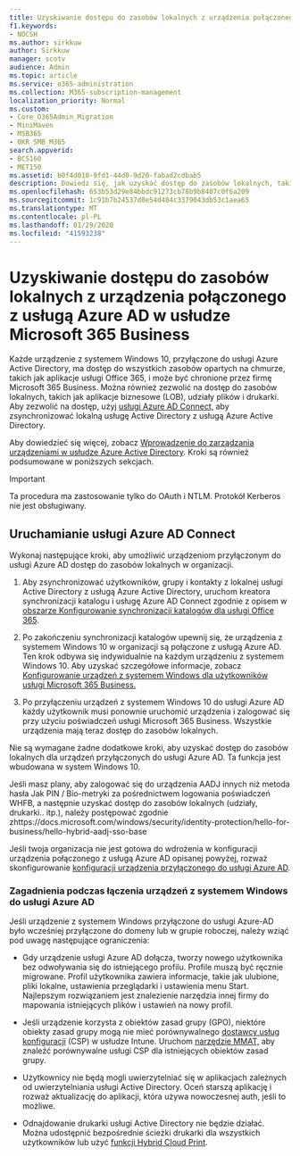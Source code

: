 ```yaml
---
title: Uzyskiwanie dostępu do zasobów lokalnych z urządzenia połączonego z usługą Azure AD w usłudze Microsoft 365 Business
f1.keywords:
- NOCSH
ms.author: sirkkuw
author: Sirkkuw
manager: scotv
audience: Admin
ms.topic: article
ms.service: o365-administration
ms.collection: M365-subscription-management
localization_priority: Normal
ms.custom:
- Core_O365Admin_Migration
- MiniMaven
- MSB365
- OKR_SMB_M365
search.appverid:
- BCS160
- MET150
ms.assetid: b0f4d010-9fd1-44d0-9d20-fabad2cdbab5
description: Dowiedz się, jak uzyskać dostęp do zasobów lokalnych, takich jak aplikacje biznesowe, udziały plików i drukarki z usługi Azure Active Directory przyłączonej do urządzenia z systemem Windows 10.
ms.openlocfilehash: 653b53d29e84bbdc91273cb78b9b8407c0f6a209
ms.sourcegitcommit: 1c91b7b24537d0e54d484c3379043db53c1aea65
ms.translationtype: MT
ms.contentlocale: pl-PL
ms.lasthandoff: 01/29/2020
ms.locfileid: "41593238"
---
```

# <a name="access-on-premises-resources-from-an-azure-ad-joined-device-in-microsoft-365-business"></a>Uzyskiwanie dostępu do zasobów lokalnych z urządzenia połączonego z usługą Azure AD w usłudze Microsoft 365 Business

Każde urządzenie z systemem Windows 10, przyłączone do usługi Azure Active Directory, ma dostęp do wszystkich zasobów opartych na chmurze, takich jak aplikacje usługi Office 365, i może być chronione przez firmę Microsoft 365 Business. Można również zezwolić na dostęp do zasobów lokalnych, takich jak aplikacje biznesowe (LOB), udziały plików i drukarki. Aby zezwolić na dostęp, użyj [usługi Azure AD Connect,](https://docs.microsoft.com/azure/active-directory/connect/active-directory-aadconnect) aby zsynchronizować lokalną usługę Active Directory z usługą Azure Active Directory. 

Aby dowiedzieć się więcej, zobacz [Wprowadzenie do zarządzania urządzeniami w usłudze Azure Active Directory](https://docs.microsoft.com/azure/active-directory/device-management-introduction).
Kroki są również podsumowane w poniższych sekcjach.

> [!IMPORTANT]
> Ta procedura ma zastosowanie tylko do OAuth i NTLM. Protokół Kerberos nie jest obsługiwany.
 
## <a name="run-azure-ad-connect"></a>Uruchamianie usługi Azure AD Connect

Wykonaj następujące kroki, aby umożliwić urządzeniom przyłączonym do usługi Azure AD dostęp do zasobów lokalnych w organizacji.
  
1. Aby zsynchronizować użytkowników, grupy i kontakty z lokalnej usługi Active Directory z usługą Azure Active Directory, uruchom kreatora synchronizacji katalogu i usługę Azure AD Connect zgodnie z opisem w [obszarze Konfigurowanie synchronizacji katalogów dla usługi Office 365](https://support.office.com/article/1b3b5318-6977-42ed-b5c7-96fa74b08846).
    
2. Po zakończeniu synchronizacji katalogów upewnij się, że urządzenia z systemem Windows 10 w organizacji są połączone z usługą Azure AD. Ten krok odbywa się indywidualnie na każdym urządzeniu z systemem Windows 10. Aby uzyskać szczegółowe informacje, zobacz [Konfigurowanie urządzeń z systemem Windows dla użytkowników usługi Microsoft 365 Business.](set-up-windows-devices.md) 
    
3. Po przyłączeniu urządzeń z systemem Windows 10 do usługi Azure AD każdy użytkownik musi ponownie uruchomić urządzenia i zalogować się przy użyciu poświadczeń usługi Microsoft 365 Business. Wszystkie urządzenia mają teraz dostęp do zasobów lokalnych.
    
Nie są wymagane żadne dodatkowe kroki, aby uzyskać dostęp do zasobów lokalnych dla urządzeń przyłączonych do usługi Azure AD. Ta funkcja jest wbudowana w system Windows 10. 

Jeśli masz plany, aby zalogować się do urządzenia AADJ innych niż metoda hasła Jak PIN / Bio-metryki za pośrednictwem logowania poświadczeń WHFB, a następnie uzyskać dostęp do zasobów lokalnych (udziały, drukarki.. itp.), należy postępować zgodnie zhttps://docs.microsoft.com/windows/security/identity-protection/hello-for-business/hello-hybrid-aadj-sso-base
  
Jeśli twoja organizacja nie jest gotowa do wdrożenia w konfiguracji urządzenia połączonego z usługą Azure AD opisanej powyżej, rozważ skonfigurowanie [konfiguracji urządzenia przyłączonego do usługi Azure AD](manage-windows-devices.md).
  
### <a name="considerations-when-you-join-windows-devices-to-azure-ad"></a>Zagadnienia podczas łączenia urządzeń z systemem Windows do usługi Azure AD

Jeśli urządzenie z systemem Windows przyłączone do usługi Azure-AD było wcześniej przyłączone do domeny lub w grupie roboczej, należy wziąć pod uwagę następujące ograniczenia:
  
- Gdy urządzenie usługi Azure AD dołącza, tworzy nowego użytkownika bez odwoływania się do istniejącego profilu. Profile muszą być ręcznie migrowane. Profil użytkownika zawiera informacje, takie jak ulubione, pliki lokalne, ustawienia przeglądarki i ustawienia menu Start. Najlepszym rozwiązaniem jest znalezienie narzędzia innej firmy do mapowania istniejących plików i ustawień na nowy profil.

- Jeśli urządzenie korzysta z obiektów zasad grupy (GPO), niektóre obiekty zasad grupy mogą nie mieć porównywalnego [dostawcy usług konfiguracji](https://docs.microsoft.com/windows/configuration/provisioning-packages/how-it-pros-can-use-configuration-service-providers) (CSP) w usłudze Intune. Uruchom [narzędzie MMAT,](https://www.microsoft.com/download/details.aspx?id=45520) aby znaleźć porównywalne usługi CSP dla istniejących obiektów zasad grupy.

- Użytkownicy nie będą mogli uwierzytelniać się w aplikacjach zależnych od uwierzytelniania usługi Active Directory. Oceń starszą aplikację i rozważ aktualizację do aplikacji, która używa nowoczesnej auth, jeśli to możliwe.

- Odnajdowanie drukarki usługi Active Directory nie będzie działać. Można udostępnić bezpośrednie ścieżki drukarki dla wszystkich użytkowników lub użyć [funkcji Hybrid Cloud Print](https://docs.microsoft.com/windows-server/administration/hybrid-cloud-print/hybrid-cloud-print-deploy).

